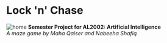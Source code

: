 # Lock 'n' Chase  
![home](https://github.com/user-attachments/assets/230012e8-1c86-4755-8871-7e5682cfe22c)
**Semester Project for AL2002: Artificial Intelligence**  
*A maze game by Maha Qaiser and Nabeeha Shafiq*  
